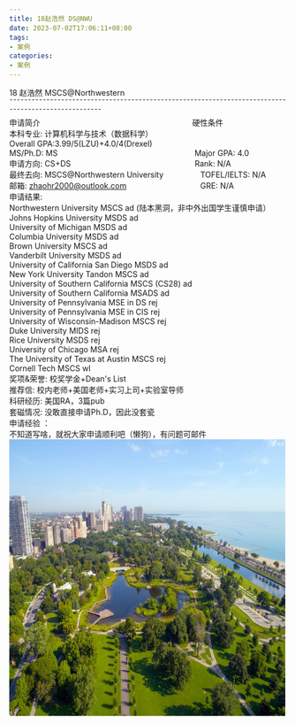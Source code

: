 ```yaml
---
title: 18赵浩然 DS@NWU
date: 2023-07-02T17:06:11+08:00
tags:
- 案例
categories:
- 案例
---
```


18 赵浩然 MSCS@Northwestern <br>
¯¯¯¯¯¯¯¯¯¯¯¯¯¯¯¯¯¯¯¯¯¯¯¯¯¯¯¯¯¯¯¯¯¯¯¯¯¯¯¯¯¯¯¯¯¯¯¯¯¯¯¯¯¯¯¯¯¯¯¯¯¯¯¯¯¯¯¯¯¯¯¯¯¯¯¯¯¯¯¯¯¯¯¯¯¯¯¯¯¯¯¯¯¯¯¯¯¯¯¯ <br>
申请简介                                                                      硬性条件 <br>
本科专业: 计算机科学与技术（数据科学）                 Overall GPA:3.99/5(LZU)+4.0/4(Drexel) <br>
MS/Ph.D: MS                                                               Major GPA: 4.0  <br>
申请方向: CS+DS                                                         Rank: N/A  <br>
最终去向: MSCS@Northwestern University                 TOFEL/IELTS: N/A  <br>
邮箱: zhaohr2000@outlook.com                                  GRE: N/A <br>
申请结果: <br>
Northwestern University MSCS ad (陆本黑洞，非中外出国学生谨慎申请）<br>
Johns Hopkins University MSDS ad<br>
University of Michigan MSDS ad<br>
Columbia University MSDS ad<br>
Brown University MSCS ad<br>
Vanderbilt University MSDS ad<br>
University of California San Diego MSDS ad<br>
New York University Tandon MSCS ad<br>
University of Southern California MSCS (CS28) ad<br>
University of Southern California MSADS ad<br>
University of Pennsylvania MSE in DS rej<br>
University of Pennsylvania MSE in CIS rej<br>
University of Wisconsin-Madison MSCS rej<br>
Duke University MIDS rej<br>
Rice University MSDS rej<br>
University of Chicago MSA rej<br>
The University of Texas at Austin MSCS rej<br>
Cornell Tech MSCS wl<br>
奖项&荣誉: 校奖学金+Dean's List<br>
推荐信: 校内老师+美国老师+实习上司+实验室导师<br>
科研经历: 美国RA，3篇pub<br>
套磁情况: 没敢直接申请Ph.D，因此没套瓷<br>
申请经验 ：<br>
不知道写啥，就祝大家申请顺利吧（懒狗），有问题可邮件
<img class="picture-border photo" src="northwestern university.jpg" height="500px" width="500px"/>
